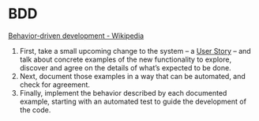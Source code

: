 # BDD
[Behavior-driven development - Wikipedia](https://en.wikipedia.org/wiki/Behavior-driven_development)  
1. First, take a small upcoming change to the system – a [User Story](https://cucumber.io/docs/terms/user-story/) – and talk about concrete examples of the new functionality to explore, discover and agree on the details of what’s expected to be done.
2. Next, document those examples in a way that can be automated, and check for agreement.
3. Finally, implement the behavior described by each documented example, starting with an automated test to guide the development of the code.  
